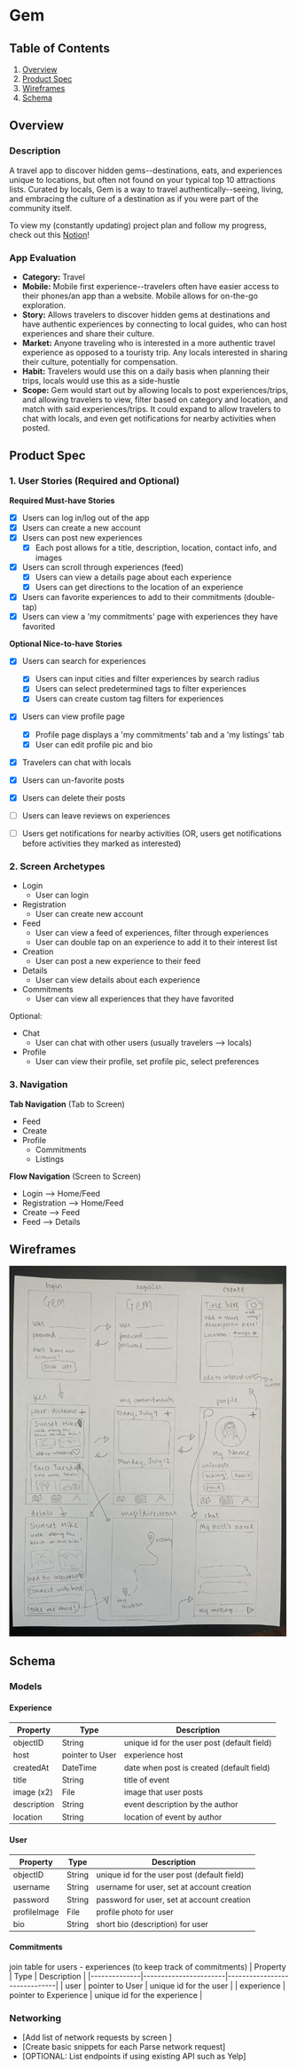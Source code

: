 # Gem

## Table of Contents
1. [Overview](#Overview)
1. [Product Spec](#Product-Spec)
1. [Wireframes](#Wireframes)
2. [Schema](#Schema)

## Overview
### Description
A travel app to discover hidden gems--destinations, eats, and experiences unique to locations, but often not found on your typical top 10 attractions lists. Curated by locals, Gem is a way to travel authentically--seeing, living, and embracing the culture of a destination as if you were part of the community itself.

To view my (constantly updating) project plan and follow my progress, check out this [Notion](https://www.notion.so/gem-4475f976cb8e46f5bfdcfed954a1472b)!

### App Evaluation
- **Category:** Travel
- **Mobile:** Mobile first experience--travelers often have easier access to their phones/an app than a website. Mobile allows for on-the-go exploration.
- **Story:** Allows travelers to discover hidden gems at destinations and have authentic experiences by connecting to local guides, who can host experiences and share their culture.
- **Market:** Anyone traveling who is interested in a more authentic travel experience as opposed to a touristy trip. Any locals interested in sharing their culture, potentially for compensation.
- **Habit:** Travelers would use this on a daily basis when planning their trips, locals would use this as a side-hustle
- **Scope:** Gem would start out by allowing locals to post experiences/trips, and allowing travelers to view, filter based on category and location, and match with said experiences/trips. It could expand to allow travelers to chat with locals, and even get notifications for nearby activities when posted.

## Product Spec

### 1. User Stories (Required and Optional)

**Required Must-have Stories**

- [x] Users can log in/log out of the app
- [x] Users can create a new account
- [x] Users can post new experiences
  - [x] Each post allows for a title, description, location, contact info, and images
- [x] Users can scroll through experiences (feed)
  - [x] Users can view a details page about each experience
  - [x] Users can get directions to the location of an experience
- [x] Users can favorite experiences to add to their commitments (double-tap)
- [x] Users can view a 'my commitments' page with experiences they have favorited

**Optional Nice-to-have Stories**

- [x] Users can search for experiences
   - [x] Users can input cities and filter experiences by search radius
   - [x] Users can select predetermined tags to filter experiences
   - [x] Users can create custom tag filters for experiences
- [x] Users can view profile page
   - [x] Profile page displays a 'my commitments' tab and a 'my listings' tab
   - [x] User can edit profile pic and bio
- [x] Travelers can chat with locals
- [x] Users can un-favorite posts
- [x] Users can delete their posts
- [ ] Users can leave reviews on experiences
- [ ] Users get notifications for nearby activities (OR, users get notifications before activities they marked as interested)


### 2. Screen Archetypes

* Login
   * User can login
* Registration
   * User can create new account
* Feed
   * User can view a feed of experiences, filter through experiences
   * User can double tap on an experience to add it to their interest list
* Creation
   * User can post a new experience to their feed
* Details
   * User can view details about each experience
* Commitments
   * User can view all experiences that they have favorited

Optional:
* Chat
   * User can chat with other users (usually travelers --> locals)
* Profile
   * User can view their profile, set profile pic, select preferences

### 3. Navigation

**Tab Navigation** (Tab to Screen)

* Feed
* Create
* Profile
   * Commitments
   * Listings

**Flow Navigation** (Screen to Screen)

* Login --> Home/Feed
* Registration --> Home/Feed
* Create --> Feed
* Feed --> Details

## Wireframes
<img src="wireframes.jpeg" alt="hand sketched wireframes" width="500"/>

## Schema
### Models
#### Experience
| Property     | Type            | Description                                 |
|--------------|-----------------|---------------------------------------------|
| objectID     | String          | unique id for the user post (default field) |
| host         | pointer to User | experience host                             |
| createdAt    | DateTime        | date when post is created (default field)   |
| title        | String          | title of event                              |
| image (x2)   | File            | image that user posts                       |
| description  | String          | event description by the author             |
| location     | String          | location of event by author                 |

#### User
| Property     | Type   | Description                                 |
|--------------|--------|---------------------------------------------|
| objectID     | String | unique id for the user post (default field) |
| username     | String | username for user, set at account creation  |
| password     | String | password for user, set at account creation  |
| profileImage | File   | profile photo for user                      |
| bio          | String | short bio (description) for user            |

#### Commitments
join table for users - experiences (to keep track of commitments)
| Property     | Type                  | Description                  |
|--------------|-----------------------|------------------------------|
| user         | pointer to User       | unique id for the user       |
| experience   | pointer to Experience | unique id for the experience |

### Networking
- [Add list of network requests by screen ]
- [Create basic snippets for each Parse network request]
- [OPTIONAL: List endpoints if using existing API such as Yelp]
